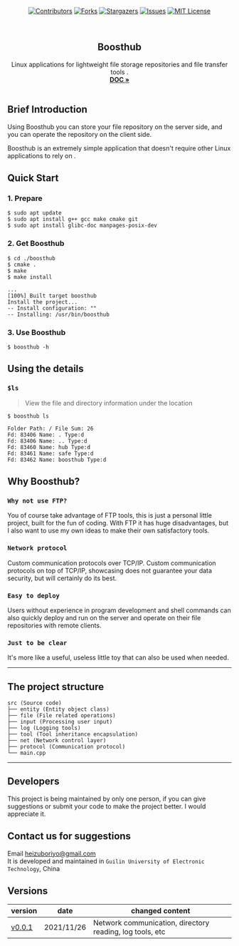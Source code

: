 
<div align="center">  

[![Contributors][contributors-shield]][contributors-url]
[![Forks][forks-shield]][forks-url]
[![Stargazers][stars-shield]][stars-url]
[![Issues][issues-shield]][issues-url]
[![MIT License][license-shield]][license-url]

</div>  

<!-- PROJECT LOGO -->
<br />
<div align="center">
  <h2 align="center">Boosthub</h2>

  <p align="center">
    Linux applications for lightweight file storage repositories and file transfer tools .
    <br />
    <a href="https://github.com/gaowanlu/boosthub"><strong>DOC »</strong></a>
    <br />
    <br />
  </p>
</div> 





## Brief Introduction  
Using Boosthub you can store your file repository on the server side, and you can operate the repository on the client side.    

Boosthub is an extremely simple application that doesn't require other Linux applications to rely on . 
 


## Quick Start 
###  1. Prepare  
```  
$ sudo apt update 
$ sudo apt install g++ gcc make cmake git 
$ sudo apt install glibc-doc manpages-posix-dev 
``` 

### 2. Get Boosthub
```shell 
$ cd ./boosthub 
$ cmake . 
$ make 
$ make install 
```
```code 
...
[100%] Built target boosthub
Install the project...
-- Install configuration: ""
-- Installing: /usr/bin/boosthub
```
### 3. Use Boosthub 
```
$ boosthub -h
``` 




## Using the details  
### `$ls`  
> View the file and directory information under the location  


```shell
$ boosthub ls
```
```shell
Folder Path: / File Sum: 26 
Fd: 83406 Name: . Type:d 
Fd: 83406 Name: .. Type:d 
Fd: 83460 Name: hub Type:d 
Fd: 83461 Name: safe Type:d 
Fd: 83462 Name: boosthub Type:d 
```


## Why Boosthub? 
### `Why not use FTP?`


You of course take advantage of FTP tools, this is just a personal little project, built for the fun of coding. With FTP it has huge disadvantages, but I also want to use my own ideas to make their own satisfactory tools.
 
### `Network protocol `


Custom communication protocols over TCP/IP. Custom communication protocols on top of TCP/IP, showcasing does not guarantee your data security, but will certainly do its best.

### `Easy to deploy` 

Users without experience in program development and shell commands can also quickly deploy and run on the server and operate on their file repositories with remote clients.

### `Just to be clear`  

It's more like a useful, useless little toy that can also be used when needed.

---

## The project structure  

    src (Source code)
    ├── entity (Entity object class)
    ├── file (File related operations)
    ├── input (Processing user input)
    ├── log (Logging tools)
    ├── tool (Tool inheritance encapsulation) 
    ├── net (Network control layer)  
    ├── protocol (Communication protocol)  
    └── main.cpp 

---

## Developers  

This project is being maintained by only one person, if you can give suggestions or submit your code to make the project better. I would appreciate it.   



## Contact us for suggestions  
Email heizuboriyo@gmail.com  
It is developed and maintained in  `Guilin University of Electronic Technology`, China  



## Versions  

|  version   |  date  | changed content |  
|  ----  | ----  |----|  
| [v0.0.1]( )  | 2021/11/26 | Network communication, directory reading, log tools, etc |  



<!-- MARKDOWN LINKS & IMAGES -->
<!-- https://www.markdownguide.org/basic-syntax/#reference-style-links -->
[contributors-shield]: https://img.shields.io/github/contributors/gaowanlu/boosthub.svg?style=for-the-badge
[contributors-url]: https://github.com/gaowanlu/boosthub/graphs/contributors
[forks-shield]: https://img.shields.io/github/forks/gaowanlu/boosthub.svg?style=for-the-badge
[forks-url]: https://github.com/gaowanlu/boosthub/network/members
[stars-shield]: https://img.shields.io/github/stars/gaowanlu/boosthub.svg?style=for-the-badge
[stars-url]: https://github.com/gaowanlu/boosthub/stargazers
[issues-shield]: https://img.shields.io/github/issues/gaowanlu/boosthub.svg?style=for-the-badge
[issues-url]: https://github.com/gaowanlu/boosthub/issues
[license-shield]: https://img.shields.io/github/license/gaowanlu/boosthub.svg?style=for-the-badge
[license-url]: https://github.com/gaowanlu/boosthub/blob/master/LICENSE.txt

